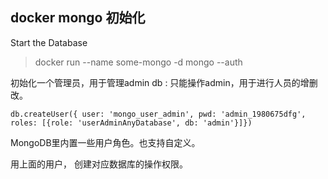 
## docker mongo 初始化

Start the Database
> docker run --name some-mongo -d mongo --auth


初始化一个管理员，用于管理admin db : 只能操作admin，用于进行人员的增删改。
```
db.createUser({ user: 'mongo_user_admin', pwd: 'admin_1980675dfg', roles: [{role: 'userAdminAnyDatabase', db: 'admin'}]})
```


MongoDB里内置一些用户角色。也支持自定义。

用上面的用户， 创建对应数据库的操作权限。
> 

